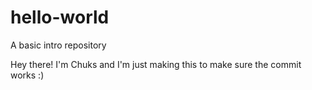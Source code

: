 # hello-world
A basic intro repository 



Hey there! I'm Chuks and I'm just making this to make sure the commit works :) 
